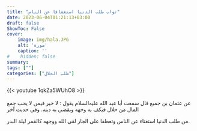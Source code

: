 ```yaml
---
title: "ثواب طلب الدنيا استعفافا عن الناس"
date: 2023-06-04T01:21:13+03:00
draft: false
ShowToc: False
cover:
    image: img/hala.JPG
    alt: 'صورة'
    caption: ''
#    hidden: false
summary: 
tags: [""]
categories: ["طلب الحلال"]
---
```

{{< youtube 1qkZa5WUhO8 >}}  
 <br>
عن
عثمان بن جميع قال سمعت أبا عبد الله عليه‌السلام يقول : لا خير فيمن لا يحب
جمع المال من حلال فيكف به وجهه ويقضي به دينه. وفي حديث آخر
 
من طلب الدنيا استغناء عن الناس وتعطفا على الجار لقى الله ووجهه
كالقمر ليلة البدر.


